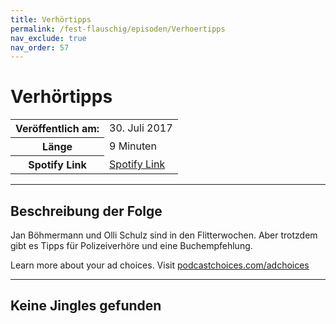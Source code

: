 ```yaml
---
title: Verhörtipps
permalink: /fest-flauschig/episoden/Verhoertipps
nav_exclude: true
nav_order: 57
---
```


# Verhörtipps
<table class="resp-table dcf-table dcf-table-responsive dcf-table-bordered dcf-table-striped dcf-w-100%">
                    <tbody>
                        <tr>
                            <th scope="row">Veröffentlich am:</th>
                            <td data-label="Veröffentlich am:">30. Juli 2017</td>
                        </tr>
                        <tr>
                            <th scope="row">Länge </th>
                            <td data-label="Länge ">9 Minuten</td>
                        </tr><tr>
                                <th scope="row">Spotify Link</th>
                                <td data-label="Spotify Link"><a href="https://open.spotify.com/episode/6THRDVtJE3mdonmFXrEFl5">Spotify Link</a></td>
                            </tr></tbody>
                </table>

***

## Beschreibung der Folge

<div>
Jan Böhmermann und Olli Schulz sind in den Flitterwochen. Aber trotzdem gibt es Tipps für Polizeiverhöre und eine Buchempfehlung.<p> </p><p>Learn more about your ad choices. Visit <a href="https://podcastchoices.com/adchoices">podcastchoices.com/adchoices</a></p>  
</div>

***

## Keine Jingles gefunden